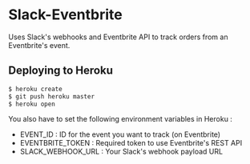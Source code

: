 # Slack-Eventbrite
Uses Slack's webhooks and Eventbrite API to track orders from an Eventbrite's event.

## Deploying to Heroku

```sh
$ heroku create
$ git push heroku master
$ heroku open
```

You also have to set the following environment variables in Heroku :
* EVENT_ID : ID for the event you want to track (on Eventbrite)
* EVENTBRITE_TOKEN : Required token to use Eventbrite's REST API
* SLACK_WEBHOOK_URL : Your Slack's webhook payload URL
